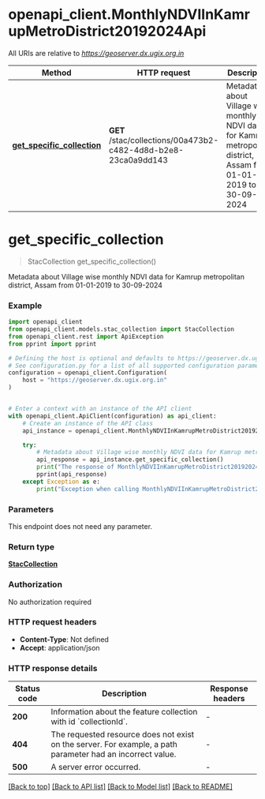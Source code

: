 # openapi_client.MonthlyNDVIInKamrupMetroDistrict20192024Api

All URIs are relative to *https://geoserver.dx.ugix.org.in*

Method | HTTP request | Description
------------- | ------------- | -------------
[**get_specific_collection**](MonthlyNDVIInKamrupMetroDistrict20192024Api.md#get_specific_collection) | **GET** /stac/collections/00a473b2-c482-4d8d-b2e8-23ca0a9dd143 | Metadata about Village wise monthly NDVI data for Kamrup metropolitan district, Assam from 01-01-2019 to 30-09-2024


# **get_specific_collection**
> StacCollection get_specific_collection()

Metadata about Village wise monthly NDVI data for Kamrup metropolitan district, Assam from 01-01-2019 to 30-09-2024

### Example


```python
import openapi_client
from openapi_client.models.stac_collection import StacCollection
from openapi_client.rest import ApiException
from pprint import pprint

# Defining the host is optional and defaults to https://geoserver.dx.ugix.org.in
# See configuration.py for a list of all supported configuration parameters.
configuration = openapi_client.Configuration(
    host = "https://geoserver.dx.ugix.org.in"
)


# Enter a context with an instance of the API client
with openapi_client.ApiClient(configuration) as api_client:
    # Create an instance of the API class
    api_instance = openapi_client.MonthlyNDVIInKamrupMetroDistrict20192024Api(api_client)

    try:
        # Metadata about Village wise monthly NDVI data for Kamrup metropolitan district, Assam from 01-01-2019 to 30-09-2024
        api_response = api_instance.get_specific_collection()
        print("The response of MonthlyNDVIInKamrupMetroDistrict20192024Api->get_specific_collection:\n")
        pprint(api_response)
    except Exception as e:
        print("Exception when calling MonthlyNDVIInKamrupMetroDistrict20192024Api->get_specific_collection: %s\n" % e)
```



### Parameters

This endpoint does not need any parameter.

### Return type

[**StacCollection**](StacCollection.md)

### Authorization

No authorization required

### HTTP request headers

 - **Content-Type**: Not defined
 - **Accept**: application/json

### HTTP response details

| Status code | Description | Response headers |
|-------------|-------------|------------------|
**200** | Information about the feature collection with id &#x60;collectionId&#x60;. |  -  |
**404** | The requested resource does not exist on the server. For example, a path parameter had an incorrect value. |  -  |
**500** | A server error occurred. |  -  |

[[Back to top]](#) [[Back to API list]](../README.md#documentation-for-api-endpoints) [[Back to Model list]](../README.md#documentation-for-models) [[Back to README]](../README.md)

